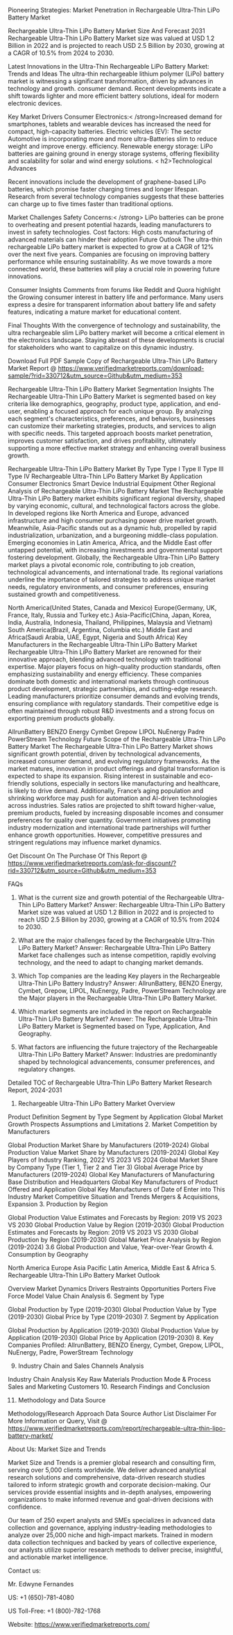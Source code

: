 Pioneering Strategies: Market Penetration in Rechargeable Ultra-Thin LiPo Battery Market


Rechargeable Ultra-Thin LiPo Battery Market Size And Forecast 2031
Rechargeable Ultra-Thin LiPo Battery Market size was valued at USD 1.2 Billion in 2022 and is projected to reach USD 2.5 Billion by 2030, growing at a CAGR of 10.5% from 2024 to 2030.

Latest Innovations in the Ultra-Thin Rechargeable LiPo Battery Market: Trends and Ideas
The ultra-thin rechargeable lithium polymer (LiPo) battery market is witnessing a significant transformation, driven by advances in technology and growth. consumer demand. Recent developments indicate a shift towards lighter and more efficient battery solutions, ideal for modern electronic devices.

Key Market Drivers
Consumer Electronics:< /strong>Increased demand for smartphones, tablets and wearable devices has increased the need for compact, high-capacity batteries.
Electric vehicles (EV): The sector Automotive is incorporating more and more ultra-Batteries slim to reduce weight and improve energy. efficiency.
Renewable energy storage: LiPo batteries are gaining ground in energy storage systems, offering flexibility and scalability for solar and wind energy solutions.
< h2>Technological Advances

Recent innovations include the development of graphene-based LiPo batteries, which promise faster charging times and longer lifespan. Research from several technology companies suggests that these batteries can charge up to five times faster than traditional options.

Market Challenges
Safety Concerns:< /strong> LiPo batteries can be prone to overheating and present potential hazards, leading manufacturers to invest in safety technologies.
Cost factors: High costs manufacturing of advanced materials can hinder their adoption
Future Outlook
The ultra-thin rechargeable LiPo battery market is expected to grow at a CAGR of 12% over the next five years. Companies are focusing on improving battery performance while ensuring sustainability. As we move towards a more connected world, these batteries will play a crucial role in powering future innovations.

Consumer Insights
Comments from forums like Reddit and Quora highlight the Growing consumer interest in battery life and performance. Many users express a desire for transparent information about battery life and safety features, indicating a mature market for educational content.

Final Thoughts
With the convergence of technology and sustainability, the ultra rechargeable slim LiPo battery market will become a critical element in the electronics landscape. Staying abreast of these developments is crucial for stakeholders who want to capitalize on this dynamic industry.

Download Full PDF Sample Copy of Rechargeable Ultra-Thin LiPo Battery Market Report @ https://www.verifiedmarketreports.com/download-sample/?rid=330712&utm_source=Github&utm_medium=353

Rechargeable Ultra-Thin LiPo Battery Market Segmentation Insights
The Rechargeable Ultra-Thin LiPo Battery Market is segmented based on key criteria like demographics, geography, product type, application, and end-user, enabling a focused approach for each unique group. By analyzing each segment's characteristics, preferences, and behaviors, businesses can customize their marketing strategies, products, and services to align with specific needs. This targeted approach boosts market penetration, improves customer satisfaction, and drives profitability, ultimately supporting a more effective market strategy and enhancing overall business growth.

Rechargeable Ultra-Thin LiPo Battery Market By Type
Type I
Type II
Type III
Type IV
Rechargeable Ultra-Thin LiPo Battery Market By Application
Consumer Electronics
Smart Device
Industrial Equipment
Other
Regional Analysis of Rechargeable Ultra-Thin LiPo Battery Market
The Rechargeable Ultra-Thin LiPo Battery market exhibits significant regional diversity, shaped by varying economic, cultural, and technological factors across the globe. In developed regions like North America and Europe, advanced infrastructure and high consumer purchasing power drive market growth. Meanwhile, Asia-Pacific stands out as a dynamic hub, propelled by rapid industrialization, urbanization, and a burgeoning middle-class population. Emerging economies in Latin America, Africa, and the Middle East offer untapped potential, with increasing investments and governmental support fostering development. Globally, the Rechargeable Ultra-Thin LiPo Battery market plays a pivotal economic role, contributing to job creation, technological advancements, and international trade. Its regional variations underline the importance of tailored strategies to address unique market needs, regulatory environments, and consumer preferences, ensuring sustained growth and competitiveness.

North America(United States, Canada and Mexico)
Europe(Germany, UK, France, Italy, Russia and Turkey etc.)
Asia-Pacific(China, Japan, Korea, India, Australia, Indonesia, Thailand, Philippines, Malaysia and Vietnam)
South America(Brazil, Argentina, Columbia etc.)
Middle East and Africa(Saudi Arabia, UAE, Egypt, Nigeria and South Africa)
Key Manufacturers in the Rechargeable Ultra-Thin LiPo Battery Market
Rechargeable Ultra-Thin LiPo Battery Market are renowned for their innovative approach, blending advanced technology with traditional expertise. Major players focus on high-quality production standards, often emphasizing sustainability and energy efficiency. These companies dominate both domestic and international markets through continuous product development, strategic partnerships, and cutting-edge research. Leading manufacturers prioritize consumer demands and evolving trends, ensuring compliance with regulatory standards. Their competitive edge is often maintained through robust R&D investments and a strong focus on exporting premium products globally.

AllrunBattery
BENZO Energy
Cymbet
Grepow
LIPOL
NuEnergy
Padre
PowerStream Technology
Future Scope of the Rechargeable Ultra-Thin LiPo Battery Market
The Rechargeable Ultra-Thin LiPo Battery Market shows significant growth potential, driven by technological advancements, increased consumer demand, and evolving regulatory frameworks. As the market matures, innovation in product offerings and digital transformation is expected to shape its expansion. Rising interest in sustainable and eco-friendly solutions, especially in sectors like manufacturing and healthcare, is likely to drive demand. Additionally, France’s aging population and shrinking workforce may push for automation and AI-driven technologies across industries. Sales ratios are projected to shift toward higher-value, premium products, fueled by increasing disposable incomes and consumer preferences for quality over quantity. Government initiatives promoting industry modernization and international trade partnerships will further enhance growth opportunities. However, competitive pressures and stringent regulations may influence market dynamics.

Get Discount On The Purchase Of This Report @ https://www.verifiedmarketreports.com/ask-for-discount/?rid=330712&utm_source=Github&utm_medium=353

FAQs
1. What is the current size and growth potential of the Rechargeable Ultra-Thin LiPo Battery Market?
Answer: Rechargeable Ultra-Thin LiPo Battery Market size was valued at USD 1.2 Billion in 2022 and is projected to reach USD 2.5 Billion by 2030, growing at a CAGR of 10.5% from 2024 to 2030.

2. What are the major challenges faced by the Rechargeable Ultra-Thin LiPo Battery Market?
Answer: Rechargeable Ultra-Thin LiPo Battery Market face challenges such as intense competition, rapidly evolving technology, and the need to adapt to changing market demands.

3. Which Top companies are the leading Key players in the Rechargeable Ultra-Thin LiPo Battery Industry?
Answer: AllrunBattery, BENZO Energy, Cymbet, Grepow, LIPOL, NuEnergy, Padre, PowerStream Technology are the Major players in the Rechargeable Ultra-Thin LiPo Battery Market.

4. Which market segments are included in the report on Rechargeable Ultra-Thin LiPo Battery Market?
Answer: The Rechargeable Ultra-Thin LiPo Battery Market is Segmented based on Type, Application, And Geography.

5. What factors are influencing the future trajectory of the Rechargeable Ultra-Thin LiPo Battery Market?
Answer: Industries are predominantly shaped by technological advancements, consumer preferences, and regulatory changes.

Detailed TOC of Rechargeable Ultra-Thin LiPo Battery Market Research Report, 2024-2031
1. Rechargeable Ultra-Thin LiPo Battery Market Overview

Product Definition
Segment by Type
Segment by Application
Global Market Growth Prospects
Assumptions and Limitations
2. Market Competition by Manufacturers

Global Production Market Share by Manufacturers (2019-2024)
Global Production Value Market Share by Manufacturers (2019-2024)
Global Key Players of Industry Ranking, 2022 VS 2023 VS 2024
Global Market Share by Company Type (Tier 1, Tier 2 and Tier 3)
Global Average Price by Manufacturers (2019-2024)
Global Key Manufacturers of Manufacturing Base Distribution and Headquarters
Global Key Manufacturers of Product Offered and Application
Global Key Manufacturers of Date of Enter into This Industry
Market Competitive Situation and Trends
Mergers & Acquisitions, Expansion
3. Production by Region

Global Production Value Estimates and Forecasts by Region: 2019 VS 2023 VS 2030
Global Production Value by Region (2019-2030)
Global Production Estimates and Forecasts by Region: 2019 VS 2023 VS 2030
Global Production by Region (2019-2030)
Global Market Price Analysis by Region (2019-2024) 3.6 Global Production and Value, Year-over-Year Growth
4. Consumption by Geography

North America
Europe
Asia Pacific
Latin America, Middle East & Africa
5. Rechargeable Ultra-Thin LiPo Battery Market Outlook

Overview
Market Dynamics
Drivers
Restraints
Opportunities
Porters Five Force Model
Value Chain Analysis 
6. Segment by Type

Global Production by Type (2019-2030)
Global Production Value by Type (2019-2030)
Global Price by Type (2019-2030)
7. Segment by Application

Global Production by Application (2019-2030)
Global Production Value by Application (2019-2030)
Global Price by Application (2019-2030)
8. Key Companies Profiled: AllrunBattery, BENZO Energy, Cymbet, Grepow, LIPOL, NuEnergy, Padre, PowerStream Technology

9. Industry Chain and Sales Channels Analysis

Industry Chain Analysis
Key Raw Materials
Production Mode & Process
Sales and Marketing
Customers
10. Research Findings and Conclusion

11. Methodology and Data Source

Methodology/Research Approach
Data Source
Author List
Disclaimer
For More Information or Query, Visit @ https://www.verifiedmarketreports.com/report/rechargeable-ultra-thin-lipo-battery-market/

About Us: Market Size and Trends

Market Size and Trends is a premier global research and consulting firm, serving over 5,000 clients worldwide. We deliver advanced analytical research solutions and comprehensive, data-driven research studies tailored to inform strategic growth and corporate decision-making. Our services provide essential insights and in-depth analyses, empowering organizations to make informed revenue and goal-driven decisions with confidence.

Our team of 250 expert analysts and SMEs specializes in advanced data collection and governance, applying industry-leading methodologies to analyze over 25,000 niche and high-impact markets. Trained in modern data collection techniques and backed by years of collective experience, our analysts utilize superior research methods to deliver precise, insightful, and actionable market intelligence.

Contact us:

Mr. Edwyne Fernandes

US: +1 (650)-781-4080

US Toll-Free: +1 (800)-782-1768

Website: https://www.verifiedmarketreports.com/
